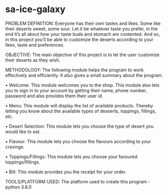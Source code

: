 # sa-ice-galaxy
PROBLEM DEFINITION:
Everyone has their own tastes and likes. Some like their deserts sweet,
some sour. Let it be whatever taste you prefer, in the end it’s all about how your
taste buds and stomach are contented. And so, in this project you’ll be able to
customize the deserts according to your likes, taste and preferences.

OBJECTIVE:
The main objective of this project is to let the user customize their deserts
as they wish.

METHODOLOGY:
The following module helps the program to work effectively and
efficiently. It also gives a small summary about the program.

• Welcome:
This module welcomes you to the shop. This module also lets you
to sign in to your account by getting their name, phone number,
password and also provides them their user id.

• Menu:
This module will display the list of available products. Thereby
letting you know about the available types of desserts, toppings,
fillings, etc.

• Desert Selection:
This module lets you choose the type of desert you would like to
eat.

• Flavour:
This module lets you choose the flavours according to your
cravings.

• Toppings/Fillings:
This module lets you choose your favoured toppings/fillings.

• Bill:
This module provides you the receipt for your order.

TOOLS/PLATFORM USED:
 The platform used to create this program - python 3.8.0
